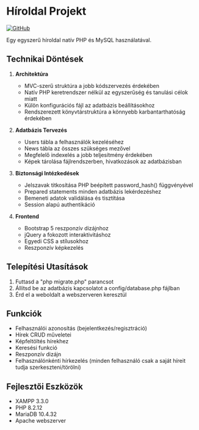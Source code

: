 # Híroldal Projekt

[![GitHub](https://img.shields.io/badge/GitHub-Repository-blue)](https://github.com/oszoczki/hammer-agency-ha)

Egy egyszerű híroldal natív PHP és MySQL használatával.

## Technikai Döntések

1. **Architektúra**
   - MVC-szerű struktúra a jobb kódszervezés érdekében
   - Natív PHP keretrendszer nélkül az egyszerűség és tanulási célok miatt
   - Külön konfigurációs fájl az adatbázis beállításokhoz
   - Rendszerezett könyvtárstruktúra a könnyebb karbantarthatóság érdekében

2. **Adatbázis Tervezés**
   - Users tábla a felhasználók kezeléséhez
   - News tábla az összes szükséges mezővel
   - Megfelelő indexelés a jobb teljesítmény érdekében
   - Képek tárolása fájlrendszerben, hivatkozások az adatbázisban

3. **Biztonsági Intézkedések**
   - Jelszavak titkosítása PHP beépített password_hash() függvényével
   - Prepared statements minden adatbázis lekérdezéshez
   - Bemeneti adatok validálása és tisztítása
   - Session alapú authentikáció

4. **Frontend**
   - Bootstrap 5 reszponzív dizájnhoz
   - jQuery a fokozott interaktivitáshoz
   - Egyedi CSS a stílusokhoz
   - Reszponzív képkezelés

## Telepítési Utasítások

1. Futtasd a "php migrate.php" parancsot
2. Állítsd be az adatbázis kapcsolatot a config/database.php fájlban
3. Érd el a weboldalt a webszerveren keresztül

## Funkciók

- Felhasználói azonosítás (bejelentkezés/regisztráció)
- Hírek CRUD műveletei
- Képfeltöltés hírekhez
- Keresési funkció
- Reszponzív dizájn
- Felhasználónkénti hírkezelés (minden felhasználó csak a saját híreit tudja szerkeszteni/törölni)

## Fejlesztői Eszközök

- XAMPP 3.3.0
- PHP 8.2.12
- MariaDB 10.4.32
- Apache webszerver